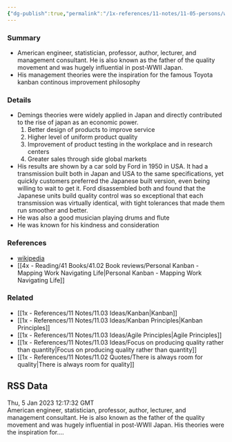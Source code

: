 ```yaml
---
{"dg-publish":true,"permalink":"/1x-references/11-notes/11-05-persons/w-e-deming/","title":"W. E. Deming","created":"2024-02-14T20:18:18.026+03:00","updated":"2024-02-14T20:18:18.026+03:00"}
---
```



### Summary
- American engineer, statistician, professor, author, lecturer, and management consultant. He is also known as the father of the quality movement and was hugely influential in post-WWII Japan. 
- His management theories were the inspiration for the famous Toyota kanban continous improvement philosophy

### Details
- Demings theories were widely applied in Japan and directly contributed to the rise of japan as an economic power.
	1. Better design of products to improve service
	2. Higher level of uniform product quality
	3. Improvement of product testing in the workplace and in research centers
	4. Greater sales through side global markets
- His results are shown by a car sold by Ford in 1950 in USA. It had a transmission built both in Japan and USA to the same specifications, yet quickly customers preferred the Japanese built version, even being willing to wait to get it. Ford disassembled both and found that the Japanese units build quality control was so exceptional that each transmission was virtually identical, with tight tolerances that made them run smoother and better.
- He was also a good musician playing drums and flute
- He was known for his kindness and consideration

### References
- [wikipedia](https://en.wikipedia.org/wiki/W._Edwards_Deming)
- [[4x - Reading/41 Books/41.02 Book reviews/Personal Kanban - Mapping Work Navigating Life\|Personal Kanban - Mapping Work Navigating Life]]

### Related
- [[1x - References/11 Notes/11.03 Ideas/Kanban\|Kanban]]
- [[1x - References/11 Notes/11.03 Ideas/Kanban Principles\|Kanban Principles]]
- [[1x - References/11 Notes/11.03 Ideas/Agile Principles\|Agile Principles]]
- [[1x - References/11 Notes/11.03 Ideas/Focus on producing quality rather than quantity\|Focus on producing quality rather than quantity]]
- [[1x - References/11 Notes/11.02 Quotes/There is always room for quality\|There is always room for quality]]

## RSS Data
<div class='date'>
Thu, 5 Jan 2023 12:17:32 GMT
</div>
<div class='description'>
American engineer, statistician, professor, author, lecturer, and management consultant. He is also known as the father of the quality movement and was hugely influential in post-WWII Japan.  His theories were the inspiration for....
</div>